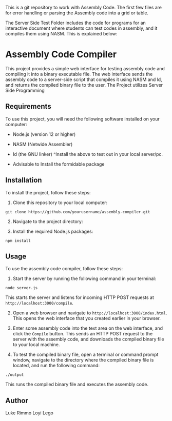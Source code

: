 This is a git repository to work with Assembly Code. The first few files are for error handling or parsing the Assembly code into a grid or table.

The Server Side Test Folder includes the code for programs for an interactive document where students can test codes in assembly, and it compiles them using NASM. 
This is explained below:


# Assembly Code Compiler

This project provides a simple web interface for testing assembly code and compiling it into a binary executable file. The web interface sends the assembly code to a server-side script that compiles it using NASM and ld, and returns the compiled binary file to the user.
The Project utilizes Server Side Programming

## Requirements


To use this project, you will need the following software installed on your computer:

- Node.js (version 12 or higher)
- NASM (Netwide Assembler)
- ld (the GNU linker)
^Install the above to test out in your local server/pc.

- Advisable to Install the formidable package

## Installation

To install the project, follow these steps:

1. Clone this repository to your local computer:


`git clone https://github.com/yourusername/assembly-compiler.git`


2. Navigate to the project directory:

3. Install the required Node.js packages:

`npm install`


## Usage

To use the assembly code compiler, follow these steps:

1. Start the server by running the following command in your terminal:

`node server.js`

This starts the server and listens for incoming HTTP POST requests at `http://localhost:3000/compile`.

2. Open a web browser and navigate to `http://localhost:3000/index.html`. This opens the web interface that you created earlier in your browser.

3. Enter some assembly code into the text area on the web interface, and click the `Compile` button. This sends an HTTP POST request to the server with the assembly code, and downloads the compiled binary file to your local machine.

4. To test the compiled binary file, open a terminal or command prompt window, navigate to the directory where the compiled binary file is located, and run the following command:

`./output`


This runs the compiled binary file and executes the assembly code.

## Author

Luke Rimmo Loyi Lego
